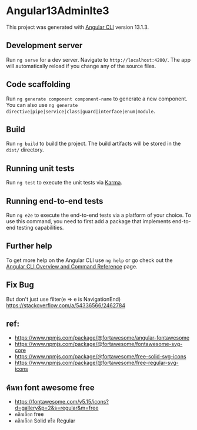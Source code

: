 # Angular13Adminlte3

This project was generated with [Angular CLI](https://github.com/angular/angular-cli) version 13.1.3.

## Development server

Run `ng serve` for a dev server. Navigate to `http://localhost:4200/`. The app will automatically reload if you change any of the source files.

## Code scaffolding

Run `ng generate component component-name` to generate a new component. You can also use `ng generate directive|pipe|service|class|guard|interface|enum|module`.

## Build

Run `ng build` to build the project. The build artifacts will be stored in the `dist/` directory.

## Running unit tests

Run `ng test` to execute the unit tests via [Karma](https://karma-runner.github.io).

## Running end-to-end tests

Run `ng e2e` to execute the end-to-end tests via a platform of your choice. To use this command, you need to first add a package that implements end-to-end testing capabilities.

## Further help

To get more help on the Angular CLI use `ng help` or go check out the [Angular CLI Overview and Command Reference](https://angular.io/cli) page.


## Fix Bug

But don't just use filter(e => e is NavigationEnd)
https://stackoverflow.com/a/54336566/2462784

## ref:
- https://www.npmjs.com/package/@fortawesome/angular-fontawesome
- https://www.npmjs.com/package/@fortawesome/fontawesome-svg-core
- https://www.npmjs.com/package/@fortawesome/free-solid-svg-icons
- https://www.npmjs.com/package/@fortawesome/free-regular-svg-icons

## ค้นหา font awesome free
- https://fontawesome.com/v5.15/icons?d=gallery&p=2&s=regular&m=free
- คลิกเลือก free
- คลิกเลือก Solid หรือ Regular